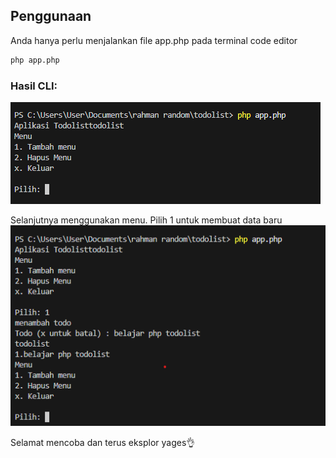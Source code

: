 ## Penggunaan

Anda hanya perlu menjalankan file app.php pada terminal code editor
```bash
php app.php
```

### Hasil CLI:
![hasil](https://raw.githubusercontent.com/Rahmanr0918/pzn---todolist-with-PHP/refs/heads/main/pict/tahap1.png)

Selanjutnya menggunakan menu. Pilih 1 untuk membuat data baru
![tambah data](https://raw.githubusercontent.com/Rahmanr0918/pzn---todolist-with-PHP/refs/heads/main/pict/tahap2.png)

Selamat mencoba dan terus eksplor yages👌
